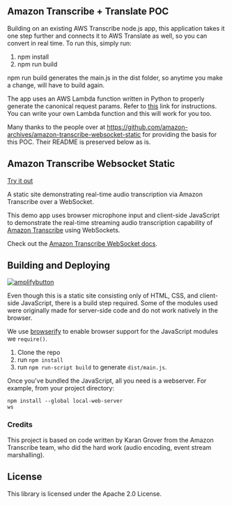## Amazon Transcribe + Translate POC

Building on an existing AWS Transcribe node.js app, this application takes it one step further and connects it to AWS Translate as well, so you can convert in real time. To run this, simply run: 
1. npm install
2. npm run build

npm run build generates the main.js in the dist folder, so anytime you make a change, will have to build again. 

The app uses an AWS Lambda function written in Python to properly generate the canonical request params. Refer to <a href="https://docs.aws.amazon.com/general/latest/gr/create-signed-request.html">this</a> link for instructions. You can write your own Lambda function and this will work for you too.  

Many thanks to the people over at https://github.com/amazon-archives/amazon-transcribe-websocket-static for providing the basis for this POC. Their README is preserved below as is.

## Amazon Transcribe Websocket Static

[Try it out](https://transcribe-websockets.go-aws.com/)

A static site demonstrating real-time audio transcription via Amazon Transcribe over a WebSocket.

This demo app uses browser microphone input and client-side JavaScript to demonstrate the real-time streaming audio transcription capability of [Amazon Transcribe](https://aws.amazon.com/transcribe/) using WebSockets.

Check out the [Amazon Transcribe WebSocket docs](https://docs.aws.amazon.com/transcribe/latest/dg/websocket.html).

## Building and Deploying

[![amplifybutton](https://oneclick.amplifyapp.com/button.svg)](https://console.aws.amazon.com/amplify/home#/deploy?repo=https://github.com/aws-samples/amazon-transcribe-websocket-static)

Even though this is a static site consisting only of HTML, CSS, and client-side JavaScript, there is a build step required. Some of the modules used were originally made for server-side code and do not work natively in the browser.

We use [browserify](https://github.com/browserify/browserify) to enable browser support for the JavaScript modules we `require()`.

1. Clone the repo
2. run `npm install`
3. run `npm run-script build` to generate `dist/main.js`.

Once you've bundled the JavaScript, all you need is a webserver. For example, from your project directory: 

```
npm install --global local-web-server
ws
```

### Credits

This project is based on code written by Karan Grover from the Amazon Transcribe team, who did the hard work (audio encoding, event stream marshalling).

## License

This library is licensed under the Apache 2.0 License. 
